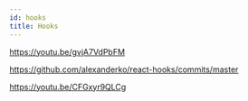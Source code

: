 ```yaml
---
id: hooks
title: Hooks
---
```


https://youtu.be/gvjA7VdPbFM

https://github.com/alexanderko/react-hooks/commits/master

https://youtu.be/CFGxyr9QLCg